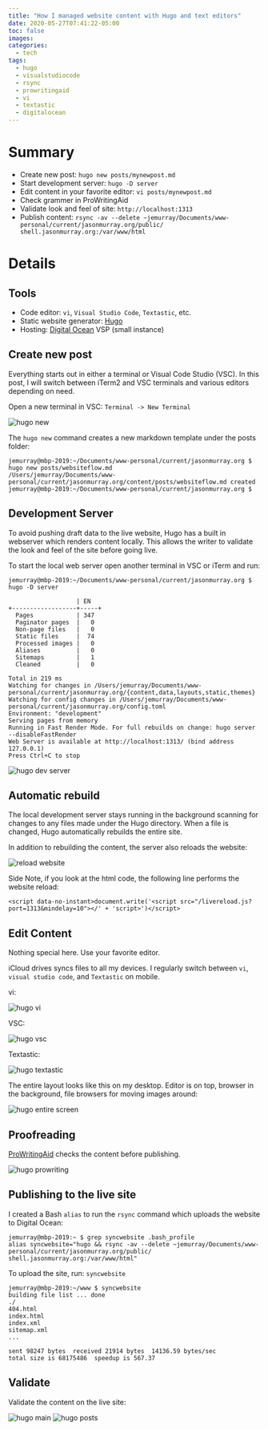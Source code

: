 ```yaml
---
title: "How I managed website content with Hugo and text editors"
date: 2020-05-27T07:41:22-05:00
toc: false
images:
categories:
  - tech
tags: 
  - hugo
  - visualstudiocode
  - rsync
  - prowritingaid
  - vi
  - textastic
  - digitalocean
---
```


# Summary

- Create new post: `hugo new posts/mynewpost.md`
- Start development server: `hugo -D server`
- Edit content in your favorite editor: `vi posts/mynewpost.md`
- Check grammer in ProWritingAid
- Validate look and feel of site: `http://localhost:1313`
- Publish content: `rsync -av --delete ~jemurray/Documents/www-personal/current/jasonmurray.org/public/ shell.jasonmurray.org:/var/www/html`



# Details

## Tools

- Code editor: `vi`, `Visual Studio Code`, `Textastic`, etc.
- Static website generator: [Hugo](https://gohugo.io/)
- Hosting: [Digital Ocean](https://www.digitalocean.com/) VSP (small instance)


## Create new post

Everything starts out in either a terminal or Visual Code Studio (VSC).  In this post, I will switch between iTerm2 and VSC terminals and various editors depending on need.

Open a new terminal in VSC: `Terminal -> New Terminal`

![hugo new](/images/hugonew.png)

The `hugo new` command creates a new markdown template under the posts folder:

```
jemurray@mbp-2019:~/Documents/www-personal/current/jasonmurray.org $ hugo new posts/websiteflow.md
/Users/jemurray/Documents/www-personal/current/jasonmurray.org/content/posts/websiteflow.md created
jemurray@mbp-2019:~/Documents/www-personal/current/jasonmurray.org $ 
```

## Development Server

To avoid pushing draft data to the live website, Hugo has a built in webserver which renders content locally.  This allows the writer to validate the look and feel of the site before going live.  

To start the local web server open another terminal in VSC or iTerm and run:

```
jemurray@mbp-2019:~/Documents/www-personal/current/jasonmurray.org $ hugo -D server

                   | EN   
+------------------+-----+
  Pages            | 347  
  Paginator pages  |   0  
  Non-page files   |   0  
  Static files     |  74  
  Processed images |   0  
  Aliases          |   0  
  Sitemaps         |   1  
  Cleaned          |   0  

Total in 219 ms
Watching for changes in /Users/jemurray/Documents/www-personal/current/jasonmurray.org/{content,data,layouts,static,themes}
Watching for config changes in /Users/jemurray/Documents/www-personal/current/jasonmurray.org/config.toml
Environment: "development"
Serving pages from memory
Running in Fast Render Mode. For full rebuilds on change: hugo server --disableFastRender
Web Server is available at http://localhost:1313/ (bind address 127.0.0.1)
Press Ctrl+C to stop
```

![hugo dev server](/images/hugodevserver.png)

## Automatic rebuild

The local development server stays running in the background scanning for changes to any files made under the Hugo directory.   When a file is changed, Hugo automatically rebuilds the entire site.

In addition to rebuilding the content, the server also reloads the website:

![reload website](/images/hugoreloadweb.png)

Side Note, if you look at the html code, the following line performs the website reload:

```
<script data-no-instant>document.write('<script src="/livereload.js?port=1313&mindelay=10"></' + 'script>')</script>
```


## Edit Content

Nothing special here.   Use your favorite editor.  

iCloud drives syncs files to all my devices.   I regularly switch between `vi`, `visual studio code`, and `Textastic` on mobile.

vi:

![hugo vi](/images/hugovi.png)

VSC:

![hugo vsc](/images/hugovsc.png)

Textastic:

![hugo textastic](/images/hugotextastic.PNG)


The entire layout looks like this on my desktop.  Editor is on top, browser in the background, file browsers for moving images around:

![hugo entire screen](/images/hugoentirescreen.png)

## Proofreading

[ProWritingAid](https://prowritingaid.com/Premium) checks the content before publishing.  

![hugo prowriting](/images/hugoprowriting.png)

## Publishing to the live site

I created a Bash `alias` to run the `rsync` command which uploads the website to Digital Ocean:

```
jemurray@mbp-2019:~ $ grep syncwebsite .bash_profile
alias syncwebsite="hugo && rsync -av --delete ~jemurray/Documents/www-personal/current/jasonmurray.org/public/ shell.jasonmurray.org:/var/www/html"
```

To upload the site, run: `syncwebsite`

```
jemurray@mbp-2019:~/www $ syncwebsite
building file list ... done
./
404.html
index.html
index.xml
sitemap.xml
...

sent 98247 bytes  received 21914 bytes  14136.59 bytes/sec
total size is 68175486  speedup is 567.37
```

## Validate

Validate the content on the live site:

![hugo main](/images/hugomain.png)
![hugo posts](/images/hugoposts.png)
